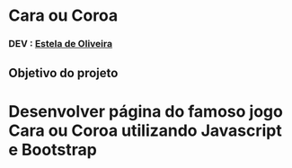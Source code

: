 # Cara ou Coroa

### DEV : [Estela de Oliveira](https://github.com/ste2021)

## Objetivo do projeto

# Desenvolver página do famoso jogo Cara ou Coroa utilizando Javascript e Bootstrap 
